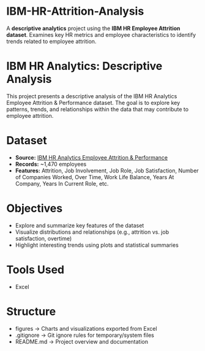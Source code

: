 # IBM-HR-Attrition-Analysis
A **descriptive analytics** project using the **IBM HR Employee Attrition dataset**. 
Examines key HR metrics and employee characteristics to identify trends related to employee attrition.

# IBM HR Analytics: Descriptive Analysis

This project presents a descriptive analysis of the IBM HR Analytics Employee Attrition & Performance dataset. The goal is to explore key patterns, trends, and relationships within the data that may contribute to employee attrition.

# Dataset

- **Source:** [IBM HR Analytics Employee Attrition & Performance](https://www.kaggle.com/datasets/pavansubhasht/ibm-hr-analytics-attrition-dataset)
- **Records:** ~1,470 employees
- **Features:** Attrition, Job Involvement, Job Role, Job Satisfaction, Number of Companies Worked, Over Time, Work Life Balance, Years At Company, Years In Current Role, etc.

# Objectives

- Explore and summarize key features of the dataset
- Visualize distributions and relationships (e.g., attrition vs. job satisfaction, overtime)
- Highlight interesting trends using plots and statistical summaries

# Tools Used

- Excel

# Structure

- figures -> Charts and visualizations exported from Excel
- .gitignore -> Git ignore rules for temporary/system files
- README.md -> Project overview and documentation
